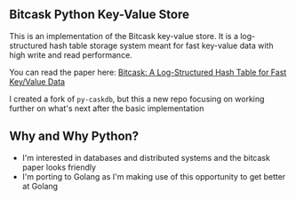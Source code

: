 ## Bitcask Python Key-Value Store

This is an implementation of the Bitcask key-value store. It is a log-structured 
hash table storage system meant for fast key-value data with high write and read performance.

You can read the paper here: [Bitcask: A Log-Structured Hash Table for Fast Key/Value Data](https://riak.com/assets/bitcask-intro.pdf)

I created a fork of `py-caskdb`, but this a new repo focusing on working further on what's next after the basic implementation

## Why and Why Python?
- I'm interested in databases and distributed systems and the bitcask paper looks friendly
- I'm porting to Golang as I'm making use of this opportunity to get better at Golang